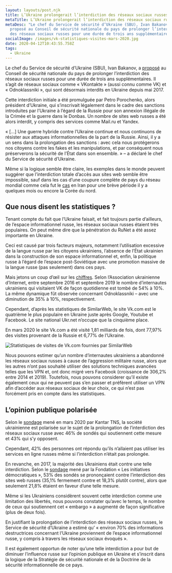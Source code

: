 ```yaml
---
layout: layouts/post.njk
title: L’Ukraine prolongerait l’interdiction des réseaux sociaux russes
metaTitle: L’Ukraine prolongerait l’interdiction des réseaux sociaux russes
metaDesc: "Le chef du Service de sécurité d’Ukraine (SBU), Ivan Bakanov, a
  proposé au Conseil de sécurité nationale du pays de prolonger l’interdiction
  des réseaux sociaux russes pour une durée de trois ans supplémentaires. "
socialImage: /images/vk-statistiques-visites-mars-2020.jpg
date: 2020-04-12T10:43:55.758Z
tags:
  - Ukraine
---
```

Le chef du Service de sécurité d’Ukraine (SBU), Ivan Bakanov, a [proposé](https://www.ukrinform.ua/rubric-society/3003229-sbu-proponue-prodovziti-zaboronu-rosijskih-socmerez-ise-na-3-roki.html) au Conseil de sécurité nationale du pays de prolonger l’interdiction des réseaux sociaux russes pour une durée de trois ans supplémentaires. Il s’agit de réseaux sociaux comme « VKontakte » (aussi connu comme VK) et « Odnoklassniki », qui sont désormais interdits en Ukraine depuis mai 2017.

Cette interdiction initiale a été promulguée par Petro Porochenko, alors président d’Ukraine, qui s’inscrivait légalement dans le cadre des sanctions introduites par l’Ukraine à l’égard de la Russie pour son annexion illégale de la Crimée et la guerre dans le Donbas. Un nombre de sites web russes a été alors interdit, y compris des services comme Mail.ru et Yandex.

« […] Une guerre hybride contre l’Ukraine continue et nous continuons de résister aux attaques informationnelles de la part de la Russie. Ainsi, il y a un sens dans la prolongation des sanctions : avec cela nous protégerons nos citoyens contre les fakes et les manipulations, et par conséquent nous préserverons la sécurité de l’État dans son ensemble. » – a déclaré le chef du Service de sécurité d’Ukraine.

Même si la logique semble être claire, les exemples dans le monde peuvent suggérer que l’interdiction totale d’accès aux sites web semble être impossible, sauf dans les cas d’une coupure complète de pays du réseau mondial comme cela fut le [cas](https://www.cnet.com/news/iran-cuts-off-internet-access/) en Iran pour une brève période il y a quelques mois ou encore la Corée du nord.

## Que nous disent les statistiques ?

Tenant compte du fait que l’Ukraine faisait, et fait toujours partie d’ailleurs, de l’espace informationnel russe, les réseaux sociaux russes étaient très populaires. On peut même dire que la pénétration du RuNet a été assez importante en Ukraine.

Ceci est causé par trois facteurs majeurs, notamment l’utilisation excessive de la langue russe par les citoyens ukrainiens, l’absence de l’État ukrainien dans la construction de son espace informationnel et, enfin, la politique russe à l’égard de l’espace post-Soviétique avec une promotion massive de la langue russe (pas seulement) dans ces pays.

Mais jetons un coup d’œil sur les [chiffres](https://www.epravda.com.ua/publications/2019/11/14/653664/). Selon l’Association ukrainienne d’Internet, entre septembre 2016 et septembre 2019 le nombre d’internautes ukrainiens qui visitaient VK de façon quotidienne est tombé de 54% à 10%. La même dynamique fût observée concernant Odnoklassniki – avec une diminution de 35% à 10%, respectivement.

Cependant, d’après les statistiques de SimilarWeb, le site Vk.com est le quatrième le plus populaire en Ukraine juste après Google, Youtube et Facebook. Le site national Ukr.net n’occupe que la cinquième place.

En mars 2020 le site Vk.com a été visité 1,81 milliards de fois, dont 77,97% des visites provenant de la Russie et 6,77% de l’Ukraine.

![Statistiques de visites de Vk.com fournies par SimilarWeb](/images/vk-statistiques-visites-mars-2020.jpg)

Nous pouvons estimer qu’un nombre d’internautes ukrainiens a abandonné les réseaux sociaux russes à cause de l’aggression militaire russe, alors que les autres n’ont pas souhaité utiliser des solutions techniques avancées telles que les VPN et, ont donc migré vers Facebook (croissance de 306,2% entre 2014 et 2019). Toutefois, nous pouvons considerer qu’il existe également ceux qui ne peuvent pas s’en passer et préfèrent utiliser un VPN afin d’accéder aux réseaux sociaux de leur choix, ce qui n’est pas forcément pris en compte dans les statistiques.

## L’opinion publique polarisée

Selon le [sondage](https://tns-ua.com/news/stavlennya-ukrayintsiv-do-prodovzhennya-blokuvannya-rosiyskih-veb-resursiv) mené en mars 2020 par Kantar TNS, la société ukrainienne est polarisée sur le sujet de la prolongation de l’interdiction des réseaux sociaux russe avec 46% de sondés qui soutiennent cette mesure et 43% qui s’y opposent.

Cependant, 42% des personnes ont répondu qu’ils n’allaient pas utiliser les services en ligne russes même si l’interdiction n’était pas prolongée.

En revanche, en 2017, la majorité des Ukrainiens était contre une telle interdiction. Selon le [sondage](https://ua.interfax.com.ua/news/general/432683.html) mené par la Fondation « Les initiatives démocratiques », 53% des sondés se prononçaient contre l’interdiction des sites web russes (35,1% fermement contre et 18,3% plutôt contre), alors que seulement 21,8% étaient en faveur d’une telle mesure.

Même si les Ukrainiens considèrent souvent cette interdiction comme une limitation des libertés, nous pouvons constater qu’avec le temps, le nombre de ceux qui soutiennent cet « embargo » a augmenté de façon significative (plus de deux fois).

En justifiant la prolongation de l’interdiction des réseaux sociaux russes, le Service de sécurité d’Ukraine a estimé qu’ « environ 70% des informations destructrices concernant l’Ukraine proviennent de l’espace informationnel russe, y compris à travers les réseaux sociaux évoqués ».

Il est également opportun de noter qu’une telle interdiction a pour but de diminuer l’influence russe sur l’opinion publique en Ukraine et s’inscrit dans la logique de la Stratégie de sécurité nationale et de la Doctrine de la sécurité informationnelle de ce pays.
